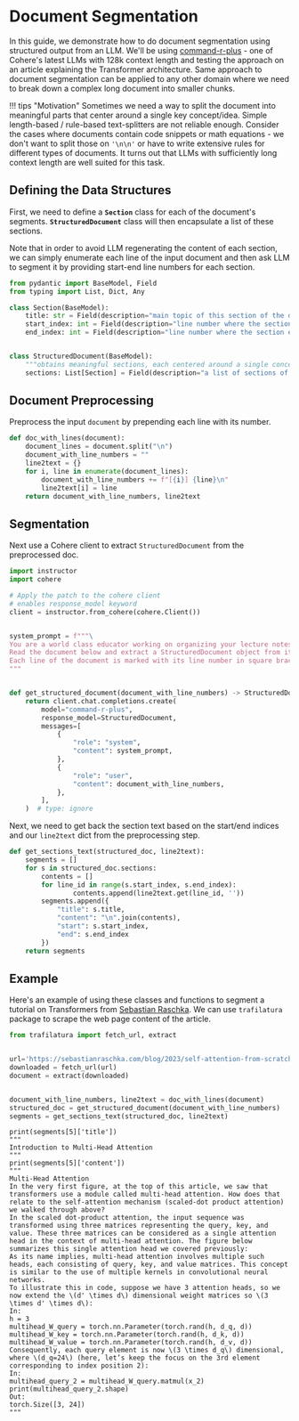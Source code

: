 # Document Segmentation

In this guide, we demonstrate how to do document segmentation using structured output from an LLM. We'll be using [command-r-plus](https://docs.cohere.com/docs/command-r-plus) - one of Cohere's latest LLMs with 128k context length and testing the approach on an article explaining the Transformer architecture. Same approach to document segmentation can be applied to any other domain where we need to break down a complex long document into smaller chunks.

!!! tips "Motivation"
    Sometimes we need a way to split the document into meaningful parts that center around a single key concept/idea. Simple length-based / rule-based text-splitters are not reliable enough. Consider the cases where documents contain code snippets or math equations - we don't want to split those on `'\n\n'` or have to write extensive rules for different types of documents. It turns out that LLMs with sufficiently long context length are well suited for this task.

## Defining the Data Structures

First, we need to define a **`Section`** class for each of the document's segments.  **`StructuredDocument`** class will then encapsulate a list of these sections.

Note that in order to avoid LLM regenerating the content of each section, we can simply enumerate each line of the input document and then ask LLM to segment it by providing start-end line numbers for each section.

```python
from pydantic import BaseModel, Field
from typing import List, Dict, Any

class Section(BaseModel):
    title: str = Field(description="main topic of this section of the document")
    start_index: int = Field(description="line number where the section begins")
    end_index: int = Field(description="line number where the section ends")


class StructuredDocument(BaseModel):
    """obtains meaningful sections, each centered around a single concept/topic"""
    sections: List[Section] = Field(description="a list of sections of the document")
```

## Document Preprocessing

Preprocess the input `document` by prepending each line with its number.

```python
def doc_with_lines(document):
    document_lines = document.split("\n")
    document_with_line_numbers = ""
    line2text = {}
    for i, line in enumerate(document_lines):
        document_with_line_numbers += f"[{i}] {line}\n"
        line2text[i] = line
    return document_with_line_numbers, line2text
```

## Segmentation

Next use a Cohere client to extract `StructuredDocument` from the preprocessed doc.

```python
import instructor
import cohere

# Apply the patch to the cohere client
# enables response_model keyword
client = instructor.from_cohere(cohere.Client())


system_prompt = f"""\
You are a world class educator working on organizing your lecture notes.
Read the document below and extract a StructuredDocument object from it where each section of the document is centered around a single concept/topic that can be taught in one lesson.
Each line of the document is marked with its line number in square brackets (e.g. [1], [2], [3], etc). Use the line numbers to indicate section start and end.
"""


def get_structured_document(document_with_line_numbers) -> StructuredDocument:
    return client.chat.completions.create(
        model="command-r-plus",
        response_model=StructuredDocument,
        messages=[
            {
                "role": "system",
                "content": system_prompt,
            },
            {
                "role": "user",
                "content": document_with_line_numbers,
            },
        ],
    )  # type: ignore
```


Next, we need to get back the section text based on the start/end indices and our `line2text` dict from the preprocessing step.

```python
def get_sections_text(structured_doc, line2text):
    segments = []
    for s in structured_doc.sections:
        contents = []
        for line_id in range(s.start_index, s.end_index):
                contents.append(line2text.get(line_id, ''))
        segments.append({
            "title": s.title,
            "content": "\n".join(contents),
            "start": s.start_index,
            "end": s.end_index
        })
    return segments
```


## Example

Here's an example of using these classes and functions to segment a tutorial on Transformers from [Sebastian Raschka](https://sebastianraschka.com/blog/2023/self-attention-from-scratch.html). We can use `trafilatura` package to scrape the web page content of the article.

```python
from trafilatura import fetch_url, extract


url='https://sebastianraschka.com/blog/2023/self-attention-from-scratch.html'
downloaded = fetch_url(url)
document = extract(downloaded)


document_with_line_numbers, line2text = doc_with_lines(document)
structured_doc = get_structured_document(document_with_line_numbers)
segments = get_sections_text(structured_doc, line2text)
```

```
print(segments[5]['title'])
"""
Introduction to Multi-Head Attention
"""
print(segments[5]['content'])
"""
Multi-Head Attention
In the very first figure, at the top of this article, we saw that transformers use a module called multi-head attention. How does that relate to the self-attention mechanism (scaled-dot product attention) we walked through above?
In the scaled dot-product attention, the input sequence was transformed using three matrices representing the query, key, and value. These three matrices can be considered as a single attention head in the context of multi-head attention. The figure below summarizes this single attention head we covered previously:
As its name implies, multi-head attention involves multiple such heads, each consisting of query, key, and value matrices. This concept is similar to the use of multiple kernels in convolutional neural networks.
To illustrate this in code, suppose we have 3 attention heads, so we now extend the \(d' \times d\) dimensional weight matrices so \(3 \times d' \times d\):
In:
h = 3
multihead_W_query = torch.nn.Parameter(torch.rand(h, d_q, d))
multihead_W_key = torch.nn.Parameter(torch.rand(h, d_k, d))
multihead_W_value = torch.nn.Parameter(torch.rand(h, d_v, d))
Consequently, each query element is now \(3 \times d_q\) dimensional, where \(d_q=24\) (here, let’s keep the focus on the 3rd element corresponding to index position 2):
In:
multihead_query_2 = multihead_W_query.matmul(x_2)
print(multihead_query_2.shape)
Out:
torch.Size([3, 24])
"""
```
